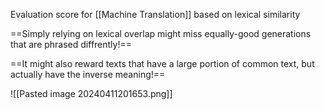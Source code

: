 Evaluation score for [[Machine Translation]] based on lexical similarity

==Simply relying on lexical overlap might miss equally-good generations that are phrased diffrently!==

==It might also reward texts that have a large portion of common text, but actually have the inverse meaning!==


![[Pasted image 20240411201653.png]]
